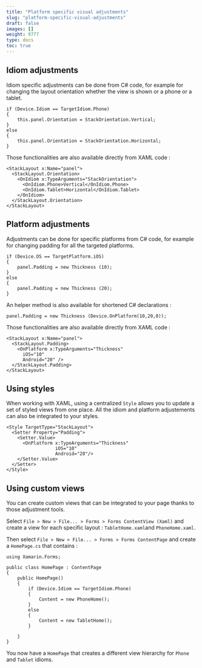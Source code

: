 ```yaml
---
title: "Platform specific visual adjustments"
slug: "platform-specific-visual-adjustments"
draft: false
images: []
weight: 9777
type: docs
toc: true
---
```


## Idiom adjustments

Idiom specific adjustments can be done from C# code, for example for changing the layout orientation whether the view is shown or a phone or a tablet.

<!-- language: lang-cs -->
    if (Device.Idiom == TargetIdiom.Phone) 
    {
        this.panel.Orientation = StackOrientation.Vertical;
    } 
    else 
    {
        this.panel.Orientation = StackOrientation.Horizontal;
    }

Those functionalities are also available directly from XAML code :

<!-- language: lang-xaml -->
    <StackLayout x:Name="panel">
      <StackLayout.Orientation>
        <OnIdiom x:TypeArguments="StackOrientation">
          <OnIdiom.Phone>Vertical</OnIdiom.Phone>
          <OnIdiom.Tablet>Horizontal</OnIdiom.Tablet>
        </OnIdiom>
      </StackLayout.Orientation>
    </StackLayout>

## Platform adjustments
Adjustments can be done for specific platforms from C# code, for example for changing padding for all the targeted platforms.

<!-- language: lang-cs -->
    if (Device.OS == TargetPlatform.iOS) 
    {
        panel.Padding = new Thickness (10);
    }
    else
    {
        panel.Padding = new Thickness (20);
    }

An helper method is also available for shortened C# declarations :
<!-- language: lang-cs -->
    panel.Padding = new Thickness (Device.OnPlatform(10,20,0));

Those functionalities are also available directly from XAML code :

<!-- language: lang-xaml -->
    <StackLayout x:Name="panel">
      <StackLayout.Padding>
        <OnPlatform x:TypeArguments="Thickness"
          iOS="10"
          Android="20" />
      </StackLayout.Padding>
    </StackLayout>

## Using styles
When working with XAML, using a centralized `Style` allows you to update a set of styled views from one place. All the idiom and platform adjustements can also be integrated to your styles.

    <Style TargetType="StackLayout">
      <Setter Property="Padding">
        <Setter.Value>
          <OnPlatform x:TypeArguments="Thickness" 
                      iOS="10" 
                      Android="20"/>
        </Setter.Value>
      </Setter>
    </Style>

## Using custom views
You can create custom views that can be integrated to your page thanks to those adjustment tools.

Select `File > New > File... > Forms > Forms ContentView (Xaml)` and create a view for each specific layout : `TabletHome.xaml`and `PhoneHome.xaml`.

Then select `File > New > File... > Forms > Forms ContentPage` and create a `HomePage.cs` that contains :

<!-- language: lang-cs -->
    using Xamarin.Forms;

    public class HomePage : ContentPage
    {
        public HomePage()
        {
            if (Device.Idiom == TargetIdiom.Phone)
            {
                Content = new PhoneHome();
            }
            else
            {
                Content = new TabletHome();
            }

        }
    }

You now have a `HomePage` that creates a different view hierarchy for `Phone` and `Tablet` idioms.





